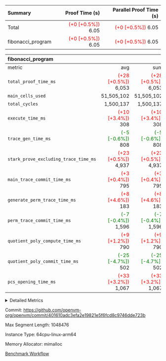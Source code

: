 | Summary | Proof Time (s) | Parallel Proof Time (s) |
|:---|---:|---:|
| Total | <span style='color: red'>(+0 [+0.5%])</span> 6.05 | <span style='color: red'>(+0 [+0.5%])</span> 6.05 |
| fibonacci_program | <span style='color: red'>(+0 [+0.5%])</span> 6.05 | <span style='color: red'>(+0 [+0.5%])</span> 6.05 |


| fibonacci_program |||||
|:---|---:|---:|---:|---:|
|metric|avg|sum|max|min|
| `total_proof_time_ms ` | <span style='color: red'>(+28 [+0.5%])</span> 6,053 | <span style='color: red'>(+28 [+0.5%])</span> 6,053 | <span style='color: red'>(+28 [+0.5%])</span> 6,053 | <span style='color: red'>(+28 [+0.5%])</span> 6,053 |
| `main_cells_used     ` |  51,505,102 |  51,505,102 |  51,505,102 |  51,505,102 |
| `total_cycles        ` |  1,500,137 |  1,500,137 |  1,500,137 |  1,500,137 |
| `execute_time_ms     ` | <span style='color: red'>(+10 [+3.4%])</span> 308 | <span style='color: red'>(+10 [+3.4%])</span> 308 | <span style='color: red'>(+10 [+3.4%])</span> 308 | <span style='color: red'>(+10 [+3.4%])</span> 308 |
| `trace_gen_time_ms   ` | <span style='color: green'>(-5 [-0.6%])</span> 808 | <span style='color: green'>(-5 [-0.6%])</span> 808 | <span style='color: green'>(-5 [-0.6%])</span> 808 | <span style='color: green'>(-5 [-0.6%])</span> 808 |
| `stark_prove_excluding_trace_time_ms` | <span style='color: red'>(+23 [+0.5%])</span> 4,937 | <span style='color: red'>(+23 [+0.5%])</span> 4,937 | <span style='color: red'>(+23 [+0.5%])</span> 4,937 | <span style='color: red'>(+23 [+0.5%])</span> 4,937 |
| `main_trace_commit_time_ms` | <span style='color: red'>(+3 [+0.4%])</span> 795 | <span style='color: red'>(+3 [+0.4%])</span> 795 | <span style='color: red'>(+3 [+0.4%])</span> 795 | <span style='color: red'>(+3 [+0.4%])</span> 795 |
| `generate_perm_trace_time_ms` | <span style='color: red'>(+8 [+4.6%])</span> 183 | <span style='color: red'>(+8 [+4.6%])</span> 183 | <span style='color: red'>(+8 [+4.6%])</span> 183 | <span style='color: red'>(+8 [+4.6%])</span> 183 |
| `perm_trace_commit_time_ms` | <span style='color: green'>(-7 [-0.4%])</span> 1,596 | <span style='color: green'>(-7 [-0.4%])</span> 1,596 | <span style='color: green'>(-7 [-0.4%])</span> 1,596 | <span style='color: green'>(-7 [-0.4%])</span> 1,596 |
| `quotient_poly_compute_time_ms` | <span style='color: red'>(+9 [+1.2%])</span> 790 | <span style='color: red'>(+9 [+1.2%])</span> 790 | <span style='color: red'>(+9 [+1.2%])</span> 790 | <span style='color: red'>(+9 [+1.2%])</span> 790 |
| `quotient_poly_commit_time_ms` | <span style='color: green'>(-25 [-4.7%])</span> 502 | <span style='color: green'>(-25 [-4.7%])</span> 502 | <span style='color: green'>(-25 [-4.7%])</span> 502 | <span style='color: green'>(-25 [-4.7%])</span> 502 |
| `pcs_opening_time_ms ` | <span style='color: red'>(+33 [+3.2%])</span> 1,067 | <span style='color: red'>(+33 [+3.2%])</span> 1,067 | <span style='color: red'>(+33 [+3.2%])</span> 1,067 | <span style='color: red'>(+33 [+3.2%])</span> 1,067 |



<details>
<summary>Detailed Metrics</summary>

| group | num_segments | keygen_time_ms | commit_exe_time_ms |
| --- | --- | --- | --- |
| fibonacci_program | 1 | 338 | 5 | 

| group | air_name | quotient_deg | interactions | constraints |
| --- | --- | --- | --- | --- |
| fibonacci_program | AccessAdapterAir<16> | 2 | 5 | 14 | 
| fibonacci_program | AccessAdapterAir<2> | 2 | 5 | 14 | 
| fibonacci_program | AccessAdapterAir<32> | 2 | 5 | 14 | 
| fibonacci_program | AccessAdapterAir<4> | 2 | 5 | 14 | 
| fibonacci_program | AccessAdapterAir<64> | 2 | 5 | 14 | 
| fibonacci_program | AccessAdapterAir<8> | 2 | 5 | 14 | 
| fibonacci_program | BitwiseOperationLookupAir<8> | 2 | 2 | 4 | 
| fibonacci_program | MemoryMerkleAir<8> | 2 | 4 | 40 | 
| fibonacci_program | PersistentBoundaryAir<8> | 2 | 3 | 6 | 
| fibonacci_program | PhantomAir | 2 | 3 | 5 | 
| fibonacci_program | Poseidon2PeripheryAir<BabyBearParameters>, 1> | 2 | 1 | 286 | 
| fibonacci_program | ProgramAir | 1 | 1 | 4 | 
| fibonacci_program | RangeTupleCheckerAir<2> | 1 | 1 | 4 | 
| fibonacci_program | VariableRangeCheckerAir | 1 | 1 | 4 | 
| fibonacci_program | VmAirWrapper<Rv32BaseAluAdapterAir, BaseAluCoreAir<4, 8> | 2 | 19 | 43 | 
| fibonacci_program | VmAirWrapper<Rv32BaseAluAdapterAir, LessThanCoreAir<4, 8> | 2 | 17 | 39 | 
| fibonacci_program | VmAirWrapper<Rv32BaseAluAdapterAir, ShiftCoreAir<4, 8> | 2 | 23 | 90 | 
| fibonacci_program | VmAirWrapper<Rv32BranchAdapterAir, BranchEqualCoreAir<4> | 2 | 11 | 25 | 
| fibonacci_program | VmAirWrapper<Rv32BranchAdapterAir, BranchLessThanCoreAir<4, 8> | 2 | 13 | 41 | 
| fibonacci_program | VmAirWrapper<Rv32CondRdWriteAdapterAir, Rv32JalLuiCoreAir> | 2 | 10 | 22 | 
| fibonacci_program | VmAirWrapper<Rv32HintStoreAdapterAir, Rv32HintStoreCoreAir> | 2 | 15 | 17 | 
| fibonacci_program | VmAirWrapper<Rv32JalrAdapterAir, Rv32JalrCoreAir> | 2 | 16 | 20 | 
| fibonacci_program | VmAirWrapper<Rv32LoadStoreAdapterAir, LoadSignExtendCoreAir<4, 8> | 2 | 18 | 33 | 
| fibonacci_program | VmAirWrapper<Rv32LoadStoreAdapterAir, LoadStoreCoreAir<4> | 2 | 17 | 38 | 
| fibonacci_program | VmAirWrapper<Rv32MultAdapterAir, DivRemCoreAir<4, 8> | 2 | 25 | 88 | 
| fibonacci_program | VmAirWrapper<Rv32MultAdapterAir, MulHCoreAir<4, 8> | 2 | 24 | 38 | 
| fibonacci_program | VmAirWrapper<Rv32MultAdapterAir, MultiplicationCoreAir<4, 8> | 2 | 19 | 26 | 
| fibonacci_program | VmAirWrapper<Rv32RdWriteAdapterAir, Rv32AuipcCoreAir> | 2 | 11 | 15 | 
| fibonacci_program | VmConnectorAir | 2 | 3 | 9 | 

| group | air_name | segment | rows | prep_cols | perm_cols | main_cols | cells |
| --- | --- | --- | --- | --- | --- | --- | --- |
| fibonacci_program | AccessAdapterAir<8> | 0 | 64 |  | 24 | 17 | 2,624 | 
| fibonacci_program | BitwiseOperationLookupAir<8> | 0 | 65,536 | 3 | 8 | 2 | 655,360 | 
| fibonacci_program | MemoryMerkleAir<8> | 0 | 512 |  | 20 | 32 | 26,624 | 
| fibonacci_program | PersistentBoundaryAir<8> | 0 | 64 |  | 12 | 20 | 2,048 | 
| fibonacci_program | PhantomAir | 0 | 2 |  | 12 | 6 | 36 | 
| fibonacci_program | Poseidon2PeripheryAir<BabyBearParameters>, 1> | 0 | 256 |  | 8 | 300 | 78,848 | 
| fibonacci_program | ProgramAir | 0 | 4,096 |  | 8 | 10 | 73,728 | 
| fibonacci_program | RangeTupleCheckerAir<2> | 0 | 524,288 | 2 | 8 | 1 | 4,718,592 | 
| fibonacci_program | VariableRangeCheckerAir | 0 | 262,144 | 2 | 8 | 1 | 2,359,296 | 
| fibonacci_program | VmAirWrapper<Rv32BaseAluAdapterAir, BaseAluCoreAir<4, 8> | 0 | 1,048,576 |  | 80 | 36 | 121,634,816 | 
| fibonacci_program | VmAirWrapper<Rv32BaseAluAdapterAir, LessThanCoreAir<4, 8> | 0 | 524,288 |  | 40 | 37 | 40,370,176 | 
| fibonacci_program | VmAirWrapper<Rv32BaseAluAdapterAir, ShiftCoreAir<4, 8> | 0 | 2 |  | 52 | 53 | 210 | 
| fibonacci_program | VmAirWrapper<Rv32BranchAdapterAir, BranchEqualCoreAir<4> | 0 | 262,144 |  | 48 | 26 | 19,398,656 | 
| fibonacci_program | VmAirWrapper<Rv32BranchAdapterAir, BranchLessThanCoreAir<4, 8> | 0 | 8 |  | 56 | 32 | 704 | 
| fibonacci_program | VmAirWrapper<Rv32CondRdWriteAdapterAir, Rv32JalLuiCoreAir> | 0 | 131,072 |  | 44 | 18 | 8,126,464 | 
| fibonacci_program | VmAirWrapper<Rv32HintStoreAdapterAir, Rv32HintStoreCoreAir> | 0 | 4 |  | 36 | 26 | 248 | 
| fibonacci_program | VmAirWrapper<Rv32JalrAdapterAir, Rv32JalrCoreAir> | 0 | 16 |  | 36 | 28 | 1,024 | 
| fibonacci_program | VmAirWrapper<Rv32LoadStoreAdapterAir, LoadStoreCoreAir<4> | 0 | 32 |  | 72 | 40 | 3,584 | 
| fibonacci_program | VmAirWrapper<Rv32RdWriteAdapterAir, Rv32AuipcCoreAir> | 0 | 16 |  | 28 | 21 | 784 | 
| fibonacci_program | VmConnectorAir | 0 | 2 | 1 | 12 | 4 | 32 | 

| group | segment | trace_gen_time_ms | total_proof_time_ms | total_cycles | total_cells | stark_prove_excluding_trace_time_ms | quotient_poly_compute_time_ms | quotient_poly_commit_time_ms | perm_trace_commit_time_ms | pcs_opening_time_ms | main_trace_commit_time_ms | main_cells_used | generate_perm_trace_time_ms | execute_time_ms |
| --- | --- | --- | --- | --- | --- | --- | --- | --- | --- | --- | --- | --- | --- | --- |
| fibonacci_program | 0 | 808 | 6,053 | 1,500,137 | 197,453,854 | 4,937 | 790 | 502 | 1,596 | 1,067 | 795 | 51,505,102 | 183 | 308 | 

</details>


Commit: https://github.com/openvm-org/openvm/commit/401610adc3efa2e19821e5f6fcd8c9746dde723b

Max Segment Length: 1048476

Instance Type: 64cpu-linux-arm64

Memory Allocator: mimalloc

[Benchmark Workflow](https://github.com/openvm-org/openvm/actions/runs/12919031954)
